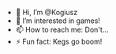 - 👋 Hi, I’m @Kogiusz
- 👀 I’m interested in games!
- 📫 How to reach me: Don't...
- ⚡ Fun fact: Kegs go boom!

<!---
Kogiusz/Kogiusz is a ✨ special ✨ repository because its `README.md` (this file) appears on your GitHub profile.
You can click the Preview link to take a look at your changes.
--->
